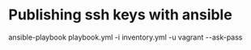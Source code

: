 # Publishing ssh keys with ansible

ansible-playbook playbook.yml -i inventory.yml -u vagrant --ask-pass
